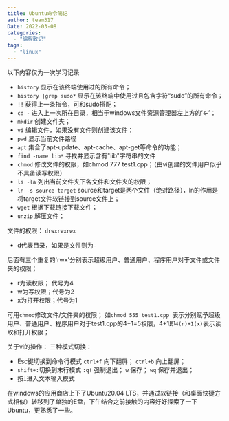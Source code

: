 ```yaml
---
title: Ubuntu命令简记
author: team317
Date: 2022-03-08
categories:  
  - "编程散记"
tags:  
  - "linux"
---
```

以下内容仅为一次学习记录
+ `history`    显示在该终端使用过的所有命令；
+ `history |grep sudo*`   显示在该终端中使用过且包含字符“sudo”的所有命令；<!--more-->
+ `!!`  获得上一条指令，可和sudo搭配；
+ `cd -`  进入上一次所在目录，相当于windows文件资源管理器左上方的‘←’；
+ `mkdir`  创建文件夹；
+ `vi`  编辑文件，如果没有文件则创建该文件；
+ `pwd`  显示当前文件路径
+ `apt`  集合了apt-update、apt-cache、apt-get等命令的功能；
+ `find -name lib*`  寻找并显示含有"lib"字符串的文件
+ `chmod`  修改文件的权限，如chmod  777 test1.cpp；（由vi创建的文件用户似乎不具备读写权限）
+ `ls -la`  列出当前文件夹下各文件和文件夹的权限；
+ `ln -s source target`  source和target是两个文件（绝对路径），ln的作用是将target文件软链接到source文件上；
+ `wget`  根据下载链接下载文件；
+ `unzip`  解压文件；

文件的权限：
`drwxrwxrwx`  
+ d代表目录，如果是文件则为`-`

后面有三个重复的'rwx'分别表示超级用户、普通用户、程序用户对于文件或文件夹的权限；
+ r为读权限； 代号为4
+ w为写权限；代号为2
+ x为打开权限；代号为1

可用`chmod`修改文件/文件夹的权限；
如`chmod 555 test1.cpp `表示分别赋予超级用户、普通用户、程序用户对于test1.cpp的4+1=5权限，4+1即`4(r)+1(x)`表示读取和打开权限；

关于vi的操作：
三种模式切换：
+ Esc键切换到命令行模式
	`ctrl+f` 向下翻屏；
	`ctrl+b` 向上翻屏；
+ `shift+:`切换到末行模式
	`:q!` 强制退出；
	`w` 保存；
	`wq` 保存并退出；
+  按`i`进入文本输入模式


在windows的应用商店上下了Ubuntu20.04 LTS，并通过软链接（和桌面快捷方式相似）转移到了单独的E盘，下午结合之前接触的内容好好探索了一下Ubuntu，更熟悉了一些。